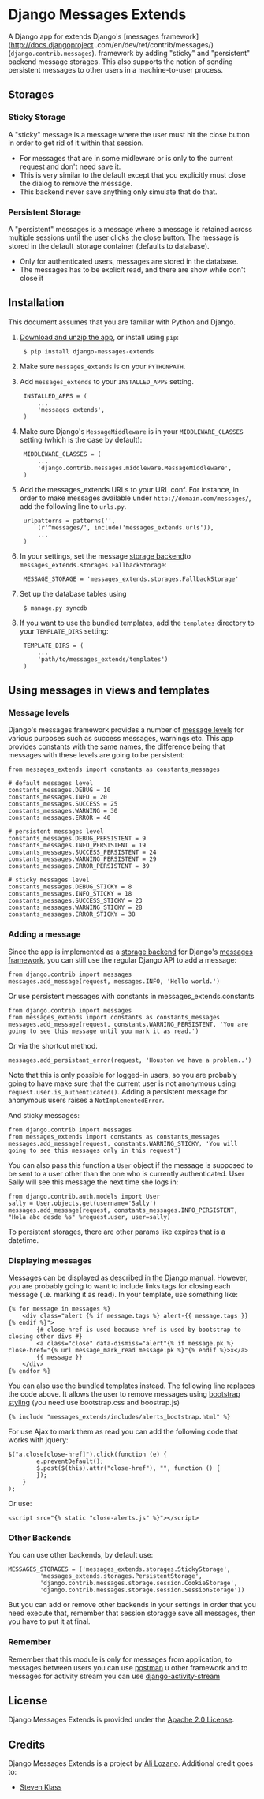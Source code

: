 Django Messages Extends
==========================

A Django app for extends Django's [messages framework](http://docs.djangoproject
.com/en/dev/ref/contrib/messages/) (`django.contrib.messages`). framework by adding "sticky"  and
 "persistent" backend message storages.  This also supports the notion of sending
 persistent messages to other users in a machine-to-user process.


## Storages ##

### Sticky Storage ###

A "sticky" message is a message where the user must hit the close button in order to get rid of
it within that session.

* For messages that are in some midleware or is only to the current request and don't need save it.
* This is very similar to the default except that you explicitly must close the dialog to remove
the message.
* This backend never save anything only simulate that do that.


### Persistent Storage ###

A "persistent" messages is a message where a message is retained across multiple sessions until
the user clicks the close button.  The message is stored in the default_storage container
(defaults to database).

* Only for authenticated users, messages are stored in the database.
* The messages has to be explicit read, and there are show while don't close it

Installation
------------

This document assumes that you are familiar with Python and Django.

1. [Download and unzip the app](https://github.com/AliLozano/django-messages-extends),
or install using `pip`:

        $ pip install django-messages-extends

2. Make sure `messages_extends` is on your `PYTHONPATH`.
3. Add `messages_extends` to your `INSTALLED_APPS` setting.

        INSTALLED_APPS = (
            ...
            'messages_extends',
        )

4. Make sure Django's `MessageMiddleware` is in your `MIDDLEWARE_CLASSES` setting (which is the
case by default):

        MIDDLEWARE_CLASSES = (
            ...
            'django.contrib.messages.middleware.MessageMiddleware',
        )

5. Add the messages_extends URLs to your URL conf. For instance, in order to make messages
available under `http://domain.com/messages/`, add the following line to `urls.py`.

        urlpatterns = patterns('',
            (r'^messages/', include('messages_extends.urls')),
            ...
        )

6. In your settings, set the message [storage backend](http://docs.djangoproject.com/en/dev/ref/contrib/messages/#message-storage-backends)to `messages_extends.storages.FallbackStorage`:

        MESSAGE_STORAGE = 'messages_extends.storages.FallbackStorage'

7. Set up the database tables using

	    $ manage.py syncdb

8. If you want to use the bundled templates, add the `templates` directory to your
`TEMPLATE_DIRS` setting:

        TEMPLATE_DIRS = (
            ...
            'path/to/messages_extends/templates')
        )


Using messages in views and templates
-------------------------------------

### Message levels ###

Django's messages framework provides a number of [message levels](http://docs.djangoproject.com/en/dev/ref/contrib/messages/#message-levels)
for various purposes such as success messages, warnings etc. This app provides constants with the
 same names, the difference being that messages with these levels are going to be persistent:

    from messages_extends import constants as constants_messages

    # default messages level
    constants_messages.DEBUG = 10
    constants_messages.INFO = 20
    constants_messages.SUCCESS = 25
    constants_messages.WARNING = 30
    constants_messages.ERROR = 40

    # persistent messages level
    constants_messages.DEBUG_PERSISTENT = 9
    constants_messages.INFO_PERSISTENT = 19
    constants_messages.SUCCESS_PERSISTENT = 24
    constants_messages.WARNING_PERSISTENT = 29
    constants_messages.ERROR_PERSISTENT = 39

    # sticky messages level
    constants_messages.DEBUG_STICKY = 8
    constants_messages.INFO_STICKY = 18
    constants_messages.SUCCESS_STICKY = 23
    constants_messages.WARNING_STICKY = 28
    constants_messages.ERROR_STICKY = 38

### Adding a message ###

Since the app is implemented as a [storage backend](http://docs.djangoproject.com/en/dev/ref/contrib/messages/#message-storage-backends)
for Django's [messages framework](http://docs.djangoproject.com/en/dev/ref/contrib/messages/), you
can still use the regular Django API to add a message:

    from django.contrib import messages
    messages.add_message(request, messages.INFO, 'Hello world.')

Or use persistent messages with constants in messages_extends.constants

    from django.contrib import messages
    from messages_extends import constants as constants_messages
    messages.add_message(request, constants.WARNING_PERSISTENT, 'You are going to see this message until you mark it as read.')

Or via the shortcut method.

    messages.add_persistant_error(request, 'Houston we have a problem..')

Note that this is only possible for logged-in users, so you are probably going to have make sure
that the current user is not anonymous using `request.user.is_authenticated()`. Adding a
persistent message for anonymous users raises a `NotImplementedError`.

And sticky messages:

    from django.contrib import messages
    from messages_extends import constants as constants_messages
    messages.add_message(request, constants.WARNING_STICKY, 'You will going to see this messages only in this request')

You can also pass this function a `User` object if the message is supposed to be sent to a user
other than the one who is currently authenticated. User Sally will see this message the next time
 she logs in:

    from django.contrib.auth.models import User
    sally = User.objects.get(username='Sally')
    messages.add_message(request, constants_messages.INFO_PERSISTENT, "Hola abc desde %s" %request.user, user=sally)

To persistent storages, there are other params like expires that is a datetime.

### Displaying messages ###

Messages can be displayed [as described in the Django manual](http://docs.djangoproject.com/en/dev/ref/contrib/messages/#displaying-messages).
However, you are probably going to want to include links tags for closing each message (i.e.
marking it as read). In your template, use something like:

    {% for message in messages %}
        <div class="alert {% if message.tags %} alert-{{ message.tags }} {% endif %}">
            {# close-href is used because href is used by bootstrap to closing other divs #}
            <a class="close" data-dismiss="alert"{% if message.pk %} close-href="{% url message_mark_read message.pk %}"{% endif %}>×</a>
            {{ message }}
        </div>
    {% endfor %}


You can also use the bundled templates instead. The following line replaces the code above. It
allows the user to remove messages using [bootstrap styling](http://twitter.github.com/bootstrap/)
(you need use bootstrap.css and boostrap.js)

    {% include "messages_extends/includes/alerts_bootstrap.html" %}

For use Ajax to mark them as read you can add the following code that works with jquery:

    $("a.close[close-href]").click(function (e) {
            e.preventDefault();
            $.post($(this).attr("close-href"), "", function () {
            });
        }
    );
Or use:

    <script src="{% static "close-alerts.js" %}"></script>

### Other Backends ###

You can use other backends, by default use:

    MESSAGES_STORAGES = ('messages_extends.storages.StickyStorage',
             'messages_extends.storages.PersistentStorage',
             'django.contrib.messages.storage.session.CookieStorage',
             'django.contrib.messages.storage.session.SessionStorage'))

But you can add or remove other backends in your settings in order that you need execute that,
remember that session storagge save all messages, then you have to put it at final.

### Remember ###
Remember that this module is only for messages from application, to messages between users you can
use [postman](https://bitbucket.org/psam/django-postman) u other framework and to messages for
activity stream you can use [django-activity-stream](https://github.com/justquick/django-activity-stream)


## License ##

Django Messages Extends is provided under the [Apache 2.0 License](http://www.apache.org/licenses/LICENSE-2.0).


## Credits ##

Django Messages Extends is a project by [Ali Lozano](alilozanoc@gmail.com).  Additional credit
goes to:
  * [Steven Klass](sklass@pointcircle.com)
